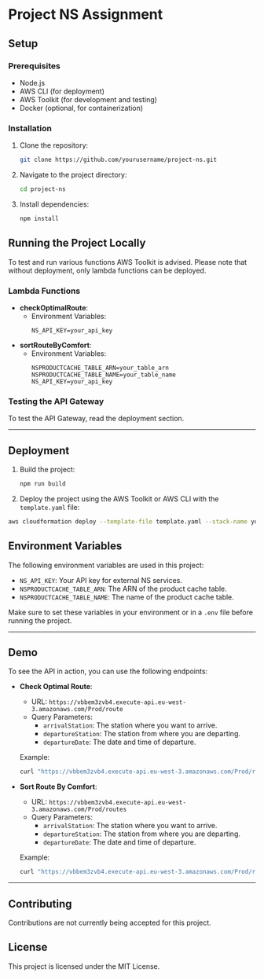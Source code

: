 # Project NS Assignment

## Setup
### Prerequisites
- Node.js
- AWS CLI (for deployment)
- AWS Toolkit (for development and testing)
- Docker (optional, for containerization)

### Installation
1. Clone the repository:
    ```sh
    git clone https://github.com/yourusername/project-ns.git
    ```
2. Navigate to the project directory:
    ```sh
    cd project-ns
    ```
3. Install dependencies:
    ```sh
    npm install
    ```

## Running the Project Locally
To test and run various functions AWS Toolkit is advised. Please note that without deployment, only lambda functions can be deployed.

### Lambda Functions
- **checkOptimalRoute**:
    - Environment Variables:
        ```env
        NS_API_KEY=your_api_key
        ```
- **sortRouteByComfort**:
    - Environment Variables:
        ```env
        NSPRODUCTCACHE_TABLE_ARN=your_table_arn
        NSPRODUCTCACHE_TABLE_NAME=your_table_name
        NS_API_KEY=your_api_key
        ```

### Testing the API Gateway
To test the API Gateway, read the deployment section.

---

## Deployment
1. Build the project:
    ```sh
    npm run build
    ```
2. Deploy the project using the AWS Toolkit or AWS CLI with the `template.yaml` file:
```sh
aws cloudformation deploy --template-file template.yaml --stack-name your-stack-name --capabilities CAPABILITY_IAM
```

## Environment Variables
The following environment variables are used in this project:
- `NS_API_KEY`: Your API key for external NS services.
- `NSPRODUCTCACHE_TABLE_ARN`: The ARN of the product cache table.
- `NSPRODUCTCACHE_TABLE_NAME`: The name of the product cache table.

Make sure to set these variables in your environment or in a `.env` file before running the project.

---

## Demo
To see the API in action, you can use the following endpoints:

- **Check Optimal Route**:
  - URL: `https://vbbem3zvb4.execute-api.eu-west-3.amazonaws.com/Prod/route`
  - Query Parameters:
    - `arrivalStation`: The station where you want to arrive.
    - `departureStation`: The station from where you are departing.
    - `departureDate`: The date and time of departure.

  Example:
  ```sh
  curl "https://vbbem3zvb4.execute-api.eu-west-3.amazonaws.com/Prod/route?arrivalStation=Amsterdam&departureStation=Utrecht&departureDate=2025-01-16T08:00:00"
  ```

- **Sort Route By Comfort**:
  - URL: `https://vbbem3zvb4.execute-api.eu-west-3.amazonaws.com/Prod/routes`
  - Query Parameters:
    - `arrivalStation`: The station where you want to arrive.
    - `departureStation`: The station from where you are departing.
    - `departureDate`: The date and time of departure.

  Example:
  ```sh
  curl "https://vbbem3zvb4.execute-api.eu-west-3.amazonaws.com/Prod/routes?arrivalStation=Amsterdam&departureStation=Utrecht&departureDate=2025-01-16T08:00:00"
  ```

---

## Contributing
Contributions are not currently being accepted for this project.

## License
This project is licensed under the MIT License.
